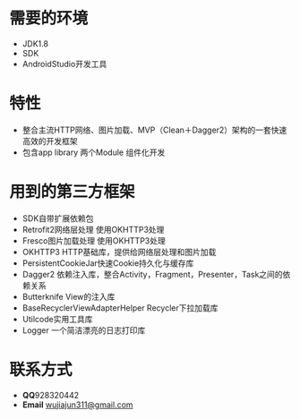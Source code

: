 # 需要的环境
* JDK1.8
* SDK
* AndroidStudio开发工具

# 特性
* 整合主流HTTP网络、图片加载、MVP（Clean＋Dagger2）架构的一套快速高效的开发框架
* 包含app library 两个Module 组件化开发

# 用到的第三方框架
* SDK自带扩展依赖包
* Retrofit2网络层处理 使用OKHTTP3处理
* Fresco图片加载处理 使用OKHTTP3处理
* OKHTTP3  HTTP基础库，提供给网络层处理和图片加载
* PersistentCookieJar快速Cookie持久化与缓存库
* Dagger2 依赖注入库，整合Activity，Fragment，Presenter，Task之间的依赖关系
* Butterknife View的注入库
* BaseRecyclerViewAdapterHelper Recycler下拉加载库
* Utilcode实用工具库
* Logger 一个简洁漂亮的日志打印库

# 联系方式
* **QQ**928320442
* **Email** wujiajun311@gmail.com